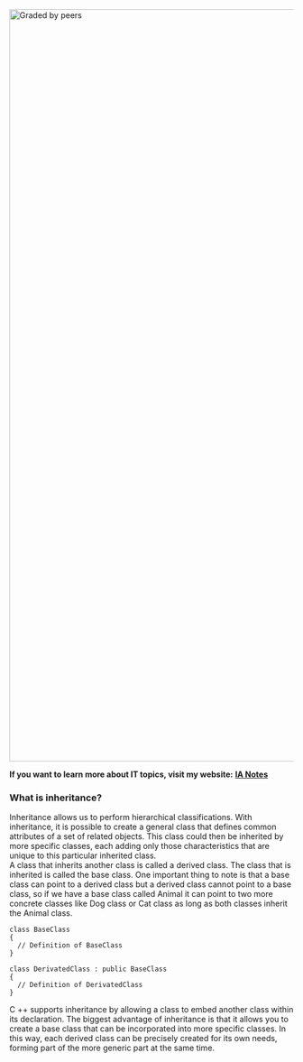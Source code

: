 <img width="1334" alt="Graded by peers" src="https://user-images.githubusercontent.com/74931024/140664597-a98de7ae-6c29-4dfa-8c25-b60ba314c98a.png">

**If you want to learn more about IT topics, visit my website:** [**IA Notes**](https://ia-notes.com/)

### What is inheritance?
Inheritance allows us to perform hierarchical classifications. With inheritance, it is possible to create a general class that defines common attributes of a set of related objects. This class could then be inherited by more specific classes, each adding only those characteristics that are unique to this particular inherited class. <br>
A class that inherits another class is called a derived class. The class that is inherited is called the base class. One important thing to note is that a base class can point to a derived class but a derived class cannot point to a base class, so if we have a base class called Animal it can point to two more concrete classes like Dog class or Cat class as long as both classes inherit the Animal class.<br>

    class BaseClass
    {
      // Definition of BaseClass
    }
  
    class DerivatedClass : public BaseClass
    {
      // Definition of DerivatedClass
    }

C ++ supports inheritance by allowing a class to embed another class within its declaration. The biggest advantage of inheritance is that it allows you to create a base class that can be incorporated into more specific classes. In this way, each derived class can be precisely created for its own needs, forming part of the more generic part at the same time.
